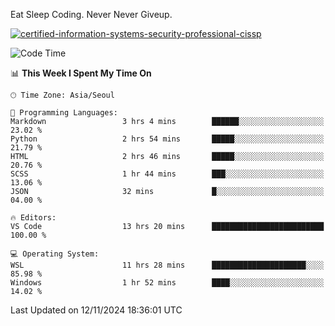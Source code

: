Eat Sleep Coding.
Never Never Giveup.

[![certified-information-systems-security-professional-cissp](https://user-images.githubusercontent.com/44606727/157613689-acd84ec6-5f8f-4e79-89d9-a8d51f033634.png)](https://www.credly.com/badges/f394a010-85a0-450b-9136-8043af01d71c/public_url)

<!--START_SECTION:waka-->
![Code Time](http://img.shields.io/badge/Code%20Time-3%2C566%20hrs%2059%20mins-blue)

📊 **This Week I Spent My Time On** 

```text
🕑︎ Time Zone: Asia/Seoul

💬 Programming Languages: 
Markdown                 3 hrs 4 mins        ██████░░░░░░░░░░░░░░░░░░░   23.02 % 
Python                   2 hrs 54 mins       █████░░░░░░░░░░░░░░░░░░░░   21.79 % 
HTML                     2 hrs 46 mins       █████░░░░░░░░░░░░░░░░░░░░   20.76 % 
SCSS                     1 hr 44 mins        ███░░░░░░░░░░░░░░░░░░░░░░   13.06 % 
JSON                     32 mins             █░░░░░░░░░░░░░░░░░░░░░░░░   04.00 % 

🔥 Editors: 
VS Code                  13 hrs 20 mins      █████████████████████████   100.00 % 

💻 Operating System: 
WSL                      11 hrs 28 mins      █████████████████████░░░░   85.98 % 
Windows                  1 hr 52 mins        ████░░░░░░░░░░░░░░░░░░░░░   14.02 % 
```


 Last Updated on 12/11/2024 18:36:01 UTC
<!--END_SECTION:waka-->
